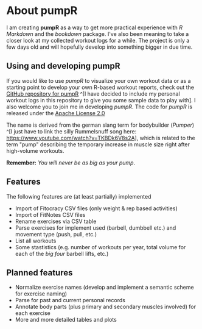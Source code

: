 # About pumpR

I am creating __pumpR__ as a way to get more practical experience with _R Markdown_ and the _bookdown_ package. I've also been
meaning to take a closer look at my collected workout logs for a while. The project is only a few days old and will hopefully develop into something bigger in due time.


## Using and developing pumpR

If you would like to use _pumpR_ to visualize your own workout data or as a starting point to develop your own R-based workout reports, check out the [GitHub repository for pumpR](https://github.com/magnusnissel/pumpR) ^[I have decided to include my personal workout logs in this repository to give you some sample data to play with]. I also welcome you to join me in developing _pumpR_. The code for _pumpR_ is released under the [Apache License 2.0](https://www.apache.org/licenses/LICENSE-2.0)

The name is derived from the german slang term for bodybuilder (_Pumper_) ^[I just have to link the silly Rummelsnuff song here: https://www.youtube.com/watch?v=TKBDk6V8s2A], which is related to the term "pump" describing the temporary increase in muscle size right after high-volume workouts. 

__Remember:__ _You will never be as big as your pump_.

## Features

The following features are (at least partially) implemented

- Import of Fitocracy CSV files (only weight & rep based activities)
- Import of FitNotes CSV files
- Rename exercises via CSV table
- Parse exercises for implement used (barbell, dumbbell etc.) and movement type (push, pull, etc.)
- List all workouts
- Some stastistics (e.g. number of workouts per year, total volume for each of the _big four_ barbell lifts, etc.)

## Planned features

- Normalize exercise names (develop and implement a semantic scheme for exercise naming)
- Parse for past and current personal records
- Annotate body parts (plus primary and secondary muscles involved) for each exercise
- More and more detailed tables and plots

